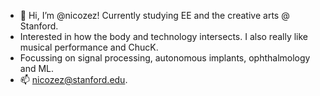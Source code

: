 - 👋 Hi, I’m @nicozez! Currently studying EE and the creative arts @ Stanford. 
- Interested in how the body and technology intersects. I also really like musical performance and ChucK.
- Focussing on signal processing, autonomous implants, ophthalmology and ML.
- 📫 nicozez@stanford.edu. 

<!---
nicozez/nicozez is a ✨ special ✨ repository because its `README.md` (this file) appears on your GitHub profile.
You can click the Preview link to take a look at your changes.
--->
